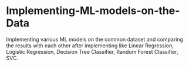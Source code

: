 # Implementing-ML-models-on-the-Data
Implementing various ML models on the common dataset and comparing the results with each other after implementing like Linear Regression, Logistic Regression, Decision Tree Classifier, Random Forest Classifier, SVC.
